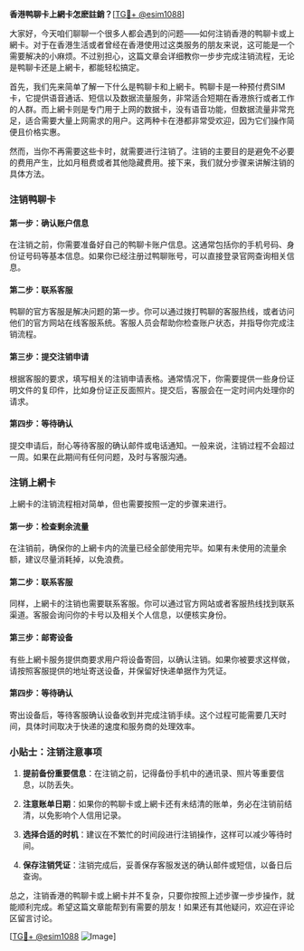 **香港鸭聊卡上網卡怎麽註銷？**[[TG💪+ @esim1088](https://t.me/s/esim1088)]

大家好，今天咱们聊聊一个很多人都会遇到的问题——如何注销香港的鸭聊卡或上網卡。对于在香港生活或者曾经在香港使用过这类服务的朋友来说，这可能是一个需要解决的小麻烦。不过别担心，这篇文章会详细教你一步步完成注销流程，无论是鸭聊卡还是上網卡，都能轻松搞定。

首先，我们先来简单了解一下什么是鸭聊卡和上網卡。鸭聊卡是一种预付费SIM卡，它提供语音通话、短信以及数据流量服务，非常适合短期在香港旅行或者工作的人群。而上網卡则是专门用于上网的数据卡，没有语音功能，但数据流量非常充足，适合需要大量上网需求的用户。这两种卡在港都非常受欢迎，因为它们操作简便且价格实惠。

然而，当你不再需要这些卡时，就需要进行注销了。注销的主要目的是避免不必要的费用产生，比如月租费或者其他隐藏费用。接下来，我们就分步骤来讲解注销的具体方法。

### 注销鸭聊卡

#### 第一步：确认账户信息
在注销之前，你需要准备好自己的鸭聊卡账户信息。这通常包括你的手机号码、身份证号码等基本信息。如果你已经注册过鸭聊账号，可以直接登录官网查询相关信息。

#### 第二步：联系客服
鸭聊的官方客服是解决问题的第一步。你可以通过拨打鸭聊的客服热线，或者访问他们的官方网站在线客服系统。客服人员会帮助你检查账户状态，并指导你完成注销流程。

#### 第三步：提交注销申请
根据客服的要求，填写相关的注销申请表格。通常情况下，你需要提供一些身份证明文件的复印件，比如身份证正反面照片。提交后，客服会在一定时间内处理你的请求。

#### 第四步：等待确认
提交申请后，耐心等待客服的确认邮件或电话通知。一般来说，注销过程不会超过一周。如果在此期间有任何问题，及时与客服沟通。

### 注销上網卡

上網卡的注销流程相对简单，但也需要按照一定的步骤来进行。

#### 第一步：检查剩余流量
在注销前，确保你的上網卡内的流量已经全部使用完毕。如果有未使用的流量余额，建议尽量消耗掉，以免浪费。

#### 第二步：联系客服
同样，上網卡的注销也需要联系客服。你可以通过官方网站或者客服热线找到联系渠道。客服会询问你的卡号以及相关个人信息，以便核实身份。

#### 第三步：邮寄设备
有些上網卡服务提供商要求用户将设备寄回，以确认注销。如果你被要求这样做，请按照客服提供的地址寄送设备，并保留好快递单据作为凭证。

#### 第四步：等待确认
寄出设备后，等待客服确认设备收到并完成注销手续。这个过程可能需要几天时间，具体时间取决于快递的速度和服务商的处理效率。

### 小贴士：注销注意事项

1. **提前备份重要信息**：在注销之前，记得备份手机中的通讯录、照片等重要信息，以防丢失。
   
2. **注意账单日期**：如果你的鸭聊卡或上網卡还有未结清的账单，务必在注销前结清，以免影响个人信用记录。

3. **选择合适的时机**：建议在不繁忙的时间段进行注销操作，这样可以减少等待时间。

4. **保存注销凭证**：注销完成后，妥善保存客服发送的确认邮件或短信，以备日后查询。

总之，注销香港的鸭聊卡或上網卡并不复杂，只要你按照上述步骤一步步操作，就能顺利完成。希望这篇文章能帮到有需要的朋友！如果还有其他疑问，欢迎在评论区留言讨论。

[[TG💪+ @esim1088](https://t.me/s/esim1088) ![Image](https://i.postimg.cc/4NQfJmqS/Snipaste-2025-05-13-00-14-12.png)]